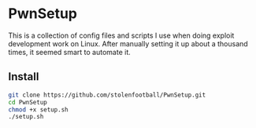 # PwnSetup

This is a collection of config files and scripts I use when doing exploit development work on Linux.  After manually setting it up about a thousand times, it seemed smart to automate it.

## Install
```bash
git clone https://github.com/stolenfootball/PwnSetup.git
cd PwnSetup
chmod +x setup.sh
./setup.sh
```
